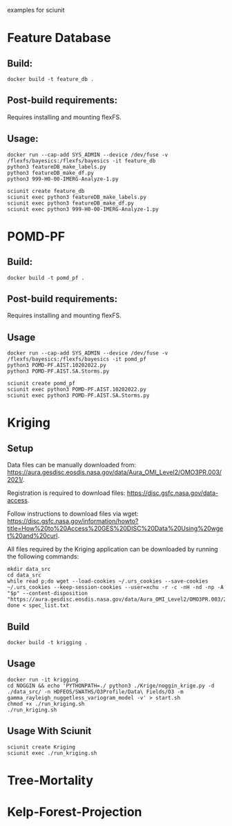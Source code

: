 examples for sciunit

# Feature Database
## Build: 
	docker build -t feature_db .

## Post-build requirements:
Requires installing and mounting flexFS.

## Usage:
    docker run --cap-add SYS_ADMIN --device /dev/fuse -v /flexfs/bayesics:/flexfs/bayesics -it feature_db
 	python3 featureDB_make_labels.py
  	python3 featureDB_make_df.py
    python3 999-H0-00-IMERG-Analyze-1.py

    sciunit create feature_db
    sciunit exec python3 featureDB_make_labels.py
    sciunit exec python3 featureDB_make_df.py
    sciunit exec python3 999-H0-00-IMERG-Analyze-1.py

# POMD-PF
## Build: 
	docker build -t pomd_pf .

## Post-build requirements:
Requires installing and mounting flexFS.

## Usage
    docker run --cap-add SYS_ADMIN --device /dev/fuse -v /flexfs/bayesics:/flexfs/bayesics -it pomd_pf
    python3 POMD-PF.AIST.10202022.py
    python3 POMD-PF.AIST.SA.Storms.py

    sciunit create pomd_pf
    sciunit exec python3 POMD-PF.AIST.10202022.py
  	sciunit exec python3 POMD-PF.AIST.SA.Storms.py


# Kriging
## Setup
Data files can be manually downloaded from: https://aura.gesdisc.eosdis.nasa.gov/data/Aura_OMI_Level2/OMO3PR.003/2021/. 

Registration is required to download files: https://disc.gsfc.nasa.gov/data-access. 

Follow instructions to download files via wget: https://disc.gsfc.nasa.gov/information/howto?title=How%20to%20Access%20GES%20DISC%20Data%20Using%20wget%20and%20curl.

All files required by the Kriging application can be downloaded by running the following commands:

 	mkdir data_src
  	cd data_src
 	while read p;do wget --load-cookies ~/.urs_cookies --save-cookies ~/.urs_cookies --keep-session-cookies --user=xchu -r -c -nH -nd -np -A "$p" --content-disposition "https://aura.gesdisc.eosdis.nasa.gov/data/Aura_OMI_Level2/OMO3PR.003/2021/001"; done < spec_list.txt
## Build	
 	docker build -t krigging .

## Usage
 	docker run -it krigging
	cd NOGGIN && echo 'PYTHONPATH=./ python3 ./Krige/noggin_krige.py -d ./data_src/ -n HDFEOS/SWATHS/O3Profile/Data\ Fields/O3 -m gamma_rayleigh_nuggetless_variogram_model -v' > start.sh
    chmod +x ./run_kriging.sh 
    ./run_kriging.sh 

## Usage With Sciunit
    sciunit create Kriging
    sciunit exec ./run_kriging.sh 

# Tree-Mortality

# Kelp-Forest-Projection